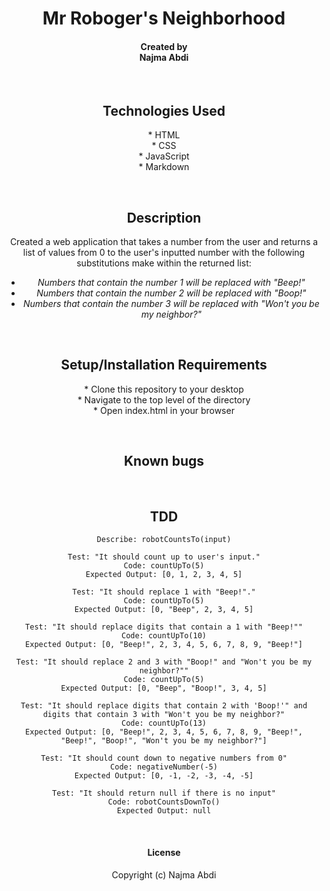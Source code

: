 # <div align="center"> **Mr Roboger's Neighborhood**</div>

#### <div align="center"> **Created by <br>** Najma Abdi </div>  
<p>&nbsp;</p>

## <div align="center"> Technologies Used
<div align="center">* HTML
<div align="center">* CSS
<div align="center">* JavaScript 
<div align="center">* Markdown

<p>&nbsp;</p>

## <div align="center"> Description </div>
 Created a web application that takes a number from the user and returns a list of values from 0 to the user's inputted number with the following substitutions make within the returned list:
  - *Numbers that contain the number 1 will be replaced with "Beep!"*
  - *Numbers that contain the number 2 will be replaced with "Boop!"*
  - *Numbers that contain the number 3 will be replaced with "Won't you be my neighbor?"*</div>
<p>&nbsp;</p>


## <div align="center">Setup/Installation Requirements 
<div align="center">* Clone this repository to your desktop 
<div align="center">* Navigate to the top level of the directory
<div align="center">* Open index.html in your browser 
<p>&nbsp;</p>


## <div align="center"> Known bugs </div>
    
<p>&nbsp;</p>


## <div align="center"> TDD </div>
    Describe: robotCountsTo(input)

    Test: "It should count up to user's input."
    Code: countUpTo(5)
    Expected Output: [0, 1, 2, 3, 4, 5]

    Test: "It should replace 1 with "Beep!"."
    Code: countUpTo(5)
    Expected Output: [0, "Beep", 2, 3, 4, 5]

    Test: "It should replace digits that contain a 1 with "Beep!""
    Code: countUpTo(10)
    Expected Output: [0, "Beep!", 2, 3, 4, 5, 6, 7, 8, 9, "Beep!"]

    Test: "It should replace 2 and 3 with "Boop!" and "Won't you be my neighbor?""
    Code: countUpTo(5)
    Expected Output: [0, "Beep", "Boop!", 3, 4, 5]

    Test: "It should replace digits that contain 2 with 'Boop!'" and digits that contain 3 with "Won't you be my neighbor?"
    Code: countUpTo(13)
    Expected Output: [0, "Beep!", 2, 3, 4, 5, 6, 7, 8, 9, "Beep!", "Beep!", "Boop!", "Won't you be my neighbor?"]

    Test: "It should count down to negative numbers from 0"
    Code: negativeNumber(-5)
    Expected Output: [0, -1, -2, -3, -4, -5]

    Test: "It should return null if there is no input"
    Code: robotCountsDownTo()
    Expected Output: null
<p>&nbsp;</p>

#### License

Copyright (c)  Najma Abdi